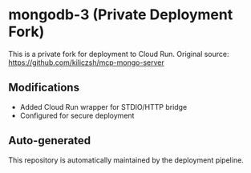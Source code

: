 # mongodb-3 (Private Deployment Fork)

This is a private fork for deployment to Cloud Run.
Original source: https://github.com/kiliczsh/mcp-mongo-server

## Modifications
- Added Cloud Run wrapper for STDIO/HTTP bridge
- Configured for secure deployment

## Auto-generated
This repository is automatically maintained by the deployment pipeline.
